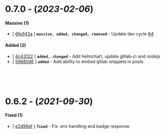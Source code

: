 
# 0.7.0 - (*2023-02-06*)

#### **Massive (1)**
- [ [6fe942a](https://gitlab.codeopensrc.com/kc/website/-/commit/6fe942a) ] **`massive, added, changed, removed`** - Update dev cycle [#4](https://gitlab.codeopensrc.com/kc/website/-/issues/4)  

#### **Added (2)**
- [ [4c43122](https://gitlab.codeopensrc.com/kc/website/-/commit/4c43122) ] **`added, changed`** - Add helmchart, update gitlab-ci and nodejs  
- [ [59680d6](https://gitlab.codeopensrc.com/kc/website/-/commit/59680d6) ] **`added`** - Add ability to embed gitlab snippets in posts  

<br><br><br>

# 0.6.2 - (*2021-09-30*)

#### **Fixed (1)**
- [ [e2d98af](https://gitlab.codeopensrc.com/kc/website/-/commit/e2d98af) ] **`fixed`** - Fix .env handling and badge response  

